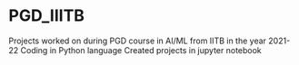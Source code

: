 # PGD_IIITB
Projects worked on during PGD course in AI/ML from IITB in the year 2021-22
Coding in Python language
Created projects in jupyter notebook
